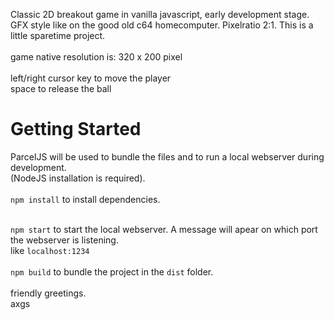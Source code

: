 Classic 2D breakout game in vanilla javascript, early development stage.
GFX style like on the good old c64 homecomputer. Pixelratio 2:1. This is a little sparetime project.
<br><br>
game native resolution is: 320 x 200 pixel <br>
<br>
left/right cursor key to move the player <br>
space to release the ball <br>
<h1> Getting Started</h1>
ParcelJS will be used to bundle the files and to run a local webserver during development.<br>
(NodeJS installation is required).<br>
<br>
<code>npm install</code> to install dependencies.<br><br>

`npm start` to start the local webserver. A message will apear on which port the webserver is listening.<br>
like <code>localhost:1234</code><br><br>
`npm build` to bundle the project in the `dist` folder. <br>
<br>
friendly greetings.<br>
axgs